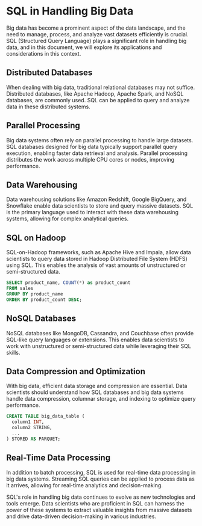 # SQL in Handling Big Data

Big data has become a prominent aspect of the data landscape, and the need to manage, process, and analyze vast datasets efficiently is crucial. SQL (Structured Query Language) plays a significant role in handling big data, and in this document, we will explore its applications and considerations in this context.

## Distributed Databases

When dealing with big data, traditional relational databases may not suffice. Distributed databases, like Apache Hadoop, Apache Spark, and NoSQL databases, are commonly used. SQL can be applied to query and analyze data in these distributed systems.

## Parallel Processing

Big data systems often rely on parallel processing to handle large datasets. SQL databases designed for big data typically support parallel query execution, enabling faster data retrieval and analysis. Parallel processing distributes the work across multiple CPU cores or nodes, improving performance.

## Data Warehousing

Data warehousing solutions like Amazon Redshift, Google BigQuery, and Snowflake enable data scientists to store and query massive datasets. SQL is the primary language used to interact with these data warehousing systems, allowing for complex analytical queries.

## SQL on Hadoop

SQL-on-Hadoop frameworks, such as Apache Hive and Impala, allow data scientists to query data stored in Hadoop Distributed File System (HDFS) using SQL. This enables the analysis of vast amounts of unstructured or semi-structured data.

```sql
SELECT product_name, COUNT(*) as product_count
FROM sales
GROUP BY product_name
ORDER BY product_count DESC;
```

## NoSQL Databases
NoSQL databases like MongoDB, Cassandra, and Couchbase often provide SQL-like query languages or extensions. This enables data scientists to work with unstructured or semi-structured data while leveraging their SQL skills.

## Data Compression and Optimization
With big data, efficient data storage and compression are essential. Data scientists should understand how SQL databases and big data systems handle data compression, columnar storage, and indexing to optimize query performance.

```sql
CREATE TABLE big_data_table (
  column1 INT,
  column2 STRING,
  ...
) STORED AS PARQUET;
```

## Real-Time Data Processing
In addition to batch processing, SQL is used for real-time data processing in big data systems. Streaming SQL queries can be applied to process data as it arrives, allowing for real-time analytics and decision-making.

SQL's role in handling big data continues to evolve as new technologies and tools emerge. Data scientists who are proficient in SQL can harness the power of these systems to extract valuable insights from massive datasets and drive data-driven decision-making in various industries.